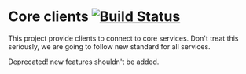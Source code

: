 Core clients [![Build Status](https://travis-ci.org/go1com/util_core_clients.svg?branch=master)](https://travis-ci.org/go1com/util_core_clients)
====

This project provide clients to connect to core services. Don't treat this seriously, we are going to follow new standard
for all services. 


<aside class="notice">
Deprecated! new features shouldn't be added.
</aside>

